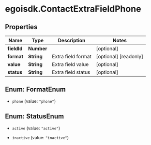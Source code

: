 # egoisdk.ContactExtraFieldPhone

## Properties

Name | Type | Description | Notes
------------ | ------------- | ------------- | -------------
**fieldId** | **Number** |  | [optional] 
**format** | **String** | Extra field format | [optional] [readonly] 
**value** | **String** | Extra field value | [optional] 
**status** | **String** | Extra field status | [optional] 



## Enum: FormatEnum


* `phone` (value: `"phone"`)





## Enum: StatusEnum


* `active` (value: `"active"`)

* `inactive` (value: `"inactive"`)




